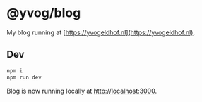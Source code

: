 # @yvog/blog

My blog running at [https://yvogeldhof.nl](https://yvogeldhof.nl).

## Dev

```bash
npm i
npm run dev
```

Blog is now running locally at [http://localhost:3000](http://localhost:3000).
